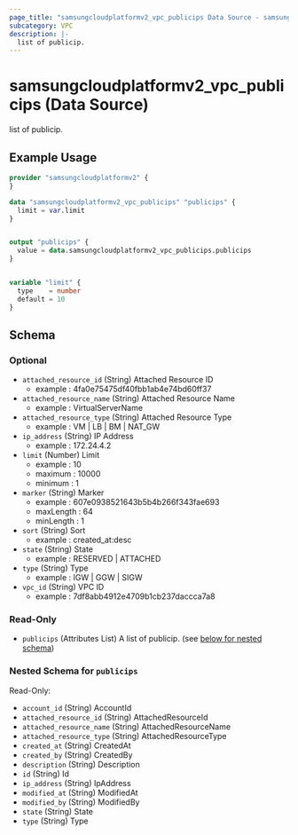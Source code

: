 ```yaml
---
page_title: "samsungcloudplatformv2_vpc_publicips Data Source - samsungcloudplatformv2"
subcategory: VPC
description: |-
  list of publicip.
---
```


# samsungcloudplatformv2_vpc_publicips (Data Source)

list of publicip.

## Example Usage

```terraform
provider "samsungcloudplatformv2" {
}

data "samsungcloudplatformv2_vpc_publicips" "publicips" {
  limit = var.limit
}


output "publicips" {
  value = data.samsungcloudplatformv2_vpc_publicips.publicips
}


variable "limit" {
  type    = number
  default = 10
}
```

<!-- schema generated by tfplugindocs -->
## Schema

### Optional

- `attached_resource_id` (String) Attached Resource ID 
  - example : 4fa0e75475df40fbb1ab4e74bd60ff37
- `attached_resource_name` (String) Attached Resource Name 
  - example : VirtualServerName
- `attached_resource_type` (String) Attached Resource Type 
  - example : VM | LB | BM | NAT_GW
- `ip_address` (String) IP Address 
  - example : 172.24.4.2
- `limit` (Number) Limit 
  - example : 10 
  - maximum : 10000 
  - minimum : 1
- `marker` (String) Marker 
  - example : 607e0938521643b5b4b266f343fae693 
  - maxLength : 64 
  - minLength : 1
- `sort` (String) Sort 
  - example : created_at:desc
- `state` (String) State 
  - example : RESERVED | ATTACHED
- `type` (String) Type 
  - example : IGW | GGW | SIGW
- `vpc_id` (String) VPC ID 
  - example : 7df8abb4912e4709b1cb237daccca7a8

### Read-Only

- `publicips` (Attributes List) A list of publicip. (see [below for nested schema](#nestedatt--publicips))

<a id="nestedatt--publicips"></a>
### Nested Schema for `publicips`

Read-Only:

- `account_id` (String) AccountId
- `attached_resource_id` (String) AttachedResourceId
- `attached_resource_name` (String) AttachedResourceName
- `attached_resource_type` (String) AttachedResourceType
- `created_at` (String) CreatedAt
- `created_by` (String) CreatedBy
- `description` (String) Description
- `id` (String) Id
- `ip_address` (String) IpAddress
- `modified_at` (String) ModifiedAt
- `modified_by` (String) ModifiedBy
- `state` (String) State
- `type` (String) Type